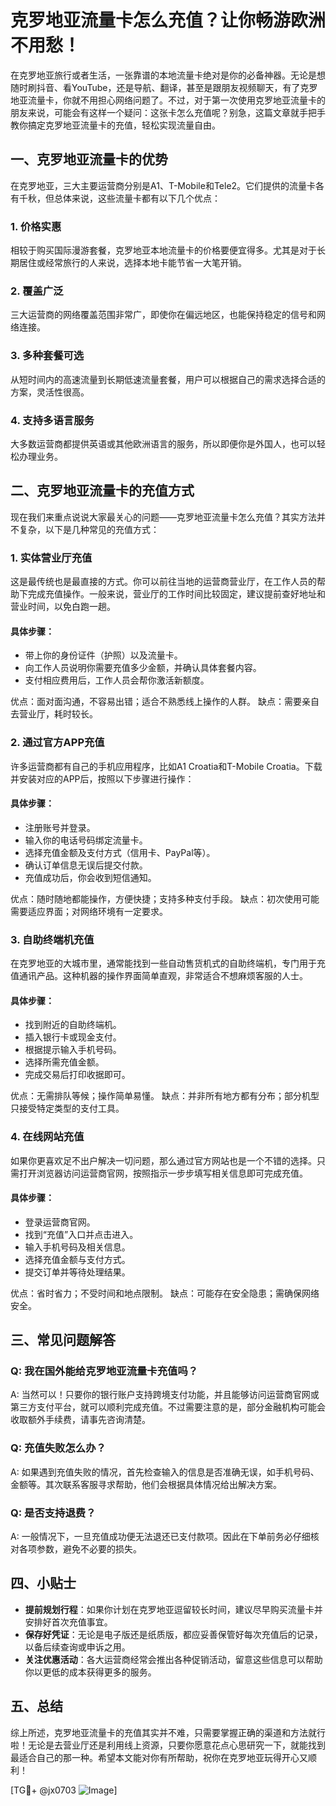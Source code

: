 # 克罗地亚流量卡怎么充值？让你畅游欧洲不用愁！

在克罗地亚旅行或者生活，一张靠谱的本地流量卡绝对是你的必备神器。无论是想随时刷抖音、看YouTube，还是导航、翻译，甚至是跟朋友视频聊天，有了克罗地亚流量卡，你就不用担心网络问题了。不过，对于第一次使用克罗地亚流量卡的朋友来说，可能会有这样一个疑问：这张卡怎么充值呢？别急，这篇文章就手把手教你搞定克罗地亚流量卡的充值，轻松实现流量自由。

## 一、克罗地亚流量卡的优势

在克罗地亚，三大主要运营商分别是A1、T-Mobile和Tele2。它们提供的流量卡各有千秋，但总体来说，这些流量卡都有以下几个优点：

### 1. **价格实惠**
相较于购买国际漫游套餐，克罗地亚本地流量卡的价格要便宜得多。尤其是对于长期居住或经常旅行的人来说，选择本地卡能节省一大笔开销。

### 2. **覆盖广泛**
三大运营商的网络覆盖范围非常广，即使你在偏远地区，也能保持稳定的信号和网络连接。

### 3. **多种套餐可选**
从短时间内的高速流量到长期低速流量套餐，用户可以根据自己的需求选择合适的方案，灵活性很高。

### 4. **支持多语言服务**
大多数运营商都提供英语或其他欧洲语言的服务，所以即便你是外国人，也可以轻松办理业务。

## 二、克罗地亚流量卡的充值方式

现在我们来重点说说大家最关心的问题——克罗地亚流量卡怎么充值？其实方法并不复杂，以下是几种常见的充值方式：

### 1. **实体营业厅充值**
这是最传统也是最直接的方式。你可以前往当地的运营商营业厅，在工作人员的帮助下完成充值操作。一般来说，营业厅的工作时间比较固定，建议提前查好地址和营业时间，以免白跑一趟。

#### 具体步骤：
- 带上你的身份证件（护照）以及流量卡。
- 向工作人员说明你需要充值多少金额，并确认具体套餐内容。
- 支付相应费用后，工作人员会帮你激活新额度。

优点：面对面沟通，不容易出错；适合不熟悉线上操作的人群。
缺点：需要亲自去营业厅，耗时较长。

### 2. **通过官方APP充值**
许多运营商都有自己的手机应用程序，比如A1 Croatia和T-Mobile Croatia。下载并安装对应的APP后，按照以下步骤进行操作：

#### 具体步骤：
- 注册账号并登录。
- 输入你的电话号码绑定流量卡。
- 选择充值金额及支付方式（信用卡、PayPal等）。
- 确认订单信息无误后提交付款。
- 充值成功后，你会收到短信通知。

优点：随时随地都能操作，方便快捷；支持多种支付手段。
缺点：初次使用可能需要适应界面；对网络环境有一定要求。

### 3. **自助终端机充值**
在克罗地亚的大城市里，通常能找到一些自动售货机式的自助终端机，专门用于充值通讯产品。这种机器的操作界面简单直观，非常适合不想麻烦客服的人士。

#### 具体步骤：
- 找到附近的自助终端机。
- 插入银行卡或现金支付。
- 根据提示输入手机号码。
- 选择所需充值金额。
- 完成交易后打印收据即可。

优点：无需排队等候；操作简单易懂。
缺点：并非所有地方都有分布；部分机型只接受特定类型的支付工具。

### 4. **在线网站充值**
如果你更喜欢足不出户解决一切问题，那么通过官方网站也是一个不错的选择。只需打开浏览器访问运营商官网，按照指示一步步填写相关信息即可完成充值。

#### 具体步骤：
- 登录运营商官网。
- 找到“充值”入口并点击进入。
- 输入手机号码及相关信息。
- 选择充值金额与支付方式。
- 提交订单并等待处理结果。

优点：省时省力；不受时间和地点限制。
缺点：可能存在安全隐患；需确保网络安全。

## 三、常见问题解答

### Q: 我在国外能给克罗地亚流量卡充值吗？
A: 当然可以！只要你的银行账户支持跨境支付功能，并且能够访问运营商官网或第三方支付平台，就可以顺利完成充值。不过需要注意的是，部分金融机构可能会收取额外手续费，请事先咨询清楚。

### Q: 充值失败怎么办？
A: 如果遇到充值失败的情况，首先检查输入的信息是否准确无误，如手机号码、金额等。其次联系客服寻求帮助，他们会根据具体情况给出解决方案。

### Q: 是否支持退费？
A: 一般情况下，一旦充值成功便无法退还已支付款项。因此在下单前务必仔细核对各项参数，避免不必要的损失。

## 四、小贴士

- **提前规划行程**：如果你计划在克罗地亚逗留较长时间，建议尽早购买流量卡并安排好首次充值事宜。
- **保存好凭证**：无论是电子版还是纸质版，都应妥善保管好每次充值后的记录，以备后续查询或申诉之用。
- **关注优惠活动**：各大运营商经常会推出各种促销活动，留意这些信息可以帮助你以更低的成本获得更多的服务。

## 五、总结

综上所述，克罗地亚流量卡的充值其实并不难，只需要掌握正确的渠道和方法就行啦！无论是去营业厅还是利用线上资源，只要你愿意花点心思研究一下，就能找到最适合自己的那一种。希望本文能对你有所帮助，祝你在克罗地亚玩得开心又顺利！

[TG💪+ @jx0703 ![Image](https://github.com/user-attachments/assets/dbca1d08-cadb-493c-b0ec-ad6f7a83f270)]